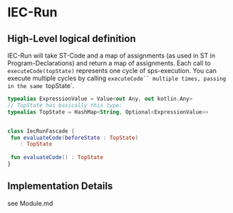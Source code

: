 IEC-Run
====

High-Level logical definition
----

IEC-Run will take ST-Code and a map of assignments (as used in ST in Program-Declarations) and
return a map of assignments. Each call to `executeCode(topState)` represents one cycle of sps-execution.
You can execute multiple cycles by calling `executeCode`` multiple times, passing in the same `topState`.

```kotlin
typealias ExpressionValue = Value<out Any, out kotlin.Any>
// TopState has basically this type:
typealias TopState = HashMap<String, Optional<ExpressionValue>>


class IecRunFascade {
 fun evaluateCode(beforeState : TopState) 
    : TopState
 
 fun evaluateCode() : TopState
}
```

Implementation Details
---
 see Module.md
